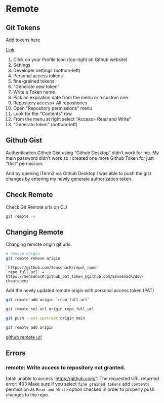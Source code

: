 # Remote

## Git Tokens

Add tokens [here](https://github.com/settings/tokens)

[Link](https://help.github.com/en/github/authenticating-to-github/creating-a-personal-access-token-for-the-command-line)

1. Click on your Profile Icon (top-right on Github website)
2. Settings
3. Developer settings (bottom-left)
4. Personal access tokens
5. fine-grained tokens
6. "Generate new token"
7. Write a Token name
8. Pick an expiration date from the menu or a custom one
9. Repository access> All repositories
10. Open "Repository permissions" menu
11. Look for the "Contents" row
12. From the menu at right select "Access> Read and Write"
13. "Generate token" (bottom-left)



## Github Gist

Authentication Github Gist using “Github Desktop” didn’t work for me. My main password didn’t work so I created one more Github Token for just “Gist” permission.

And by opening iTerm2 via Github Desktop I was able to push the gist changes by entering my newly generate authorization token.

## Check Remote

Check Git Remote urls on CLI

```sh
git remote -v
```

## Changing Remote

Changing remote origin git urls.

```sh
# remove origin
git remote remove origin
```

```config
`https://github.com/SensehacK/repo\_name`
`repo_full_url` = https://SensehacK:github_pat_token_@github.com/SensehacK/dev-cheatsheet
```
Add the newly updated remote origin with personal access token (PAT)
```sh
git remote add origin `repo_full_url`
```

```sh
git remote set-url origin repo_full_url

git push --set-upstream origin main

git remote add origin 
```

[github remote url](https://help.github.com/en/github/using-git/changing-a-remotes-url)
## Errors

### remote: Write access to repository not granted.

fatal: unable to access 'https://github.com/': The requested URL returned error: 403
Make sure if you select `fine grained tokens` add `Contents` permission as `Read and Write` option checked in order to properly push changes to the repo.